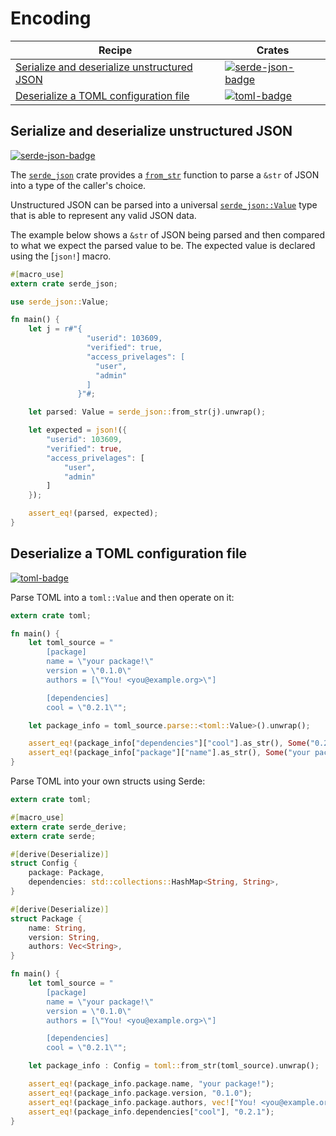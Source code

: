 # Encoding

| Recipe | Crates |
|--------|--------|
| [Serialize and deserialize unstructured JSON][ex-json-value] | [![serde-json-badge]][serde-json] |
| [Deserialize a TOML configuration file][ex-toml-config] | [![toml-badge]][toml] |

[ex-json-value]: #ex-json-value
<a name="ex-json-value"></a>
## Serialize and deserialize unstructured JSON

[![serde-json-badge]][serde-json]

The [`serde_json`] crate provides a [`from_str`] function to parse a `&str` of
JSON into a type of the caller's choice.

[`serde_json`]: https://docs.serde.rs/serde_json/
[`from_str`]: https://docs.serde.rs/serde_json/fn.from_str.html

Unstructured JSON can be parsed into a universal [`serde_json::Value`] type that
is able to represent any valid JSON data.

[`serde_json::Value`]: https://docs.serde.rs/serde_json/enum.Value.html

The example below shows a `&str` of JSON being parsed and then compared to what
we expect the parsed value to be. The expected value is declared using the
[`json!`] macro.

[`json!]: https://docs.serde.rs/serde_json/macro.json.html

```rust
#[macro_use]
extern crate serde_json;

use serde_json::Value;

fn main() {
    let j = r#"{
                 "userid": 103609,
                 "verified": true,
                 "access_privelages": [
                   "user",
                   "admin"
                 ]
               }"#;

    let parsed: Value = serde_json::from_str(j).unwrap();

    let expected = json!({
        "userid": 103609,
        "verified": true,
        "access_privelages": [
            "user",
            "admin"
        ]
    });

    assert_eq!(parsed, expected);
}
```

[ex-toml-config]: #ex-toml-config
<a name="ex-toml-config"></a>
## Deserialize a TOML configuration file

[![toml-badge]][toml]

Parse TOML into a `toml::Value` and then operate on it:

```rust
extern crate toml;

fn main() {
    let toml_source = "
        [package]
        name = \"your package!\"
        version = \"0.1.0\"
        authors = [\"You! <you@example.org>\"]

        [dependencies]
        cool = \"0.2.1\"";

    let package_info = toml_source.parse::<toml::Value>().unwrap();

    assert_eq!(package_info["dependencies"]["cool"].as_str(), Some("0.2.1"));
    assert_eq!(package_info["package"]["name"].as_str(), Some("your package!"));
}
```

Parse TOML into your own structs using Serde:

```rust
extern crate toml;

#[macro_use]
extern crate serde_derive;
extern crate serde;

#[derive(Deserialize)]
struct Config {
    package: Package,
    dependencies: std::collections::HashMap<String, String>,
}

#[derive(Deserialize)]
struct Package {
    name: String,
    version: String,
    authors: Vec<String>,
}

fn main() {
    let toml_source = "
        [package]
        name = \"your package!\"
        version = \"0.1.0\"
        authors = [\"You! <you@example.org>\"]

        [dependencies]
        cool = \"0.2.1\"";

    let package_info : Config = toml::from_str(toml_source).unwrap();

    assert_eq!(package_info.package.name, "your package!");
    assert_eq!(package_info.package.version, "0.1.0");
    assert_eq!(package_info.package.authors, vec!["You! <you@example.org>"]);
    assert_eq!(package_info.dependencies["cool"], "0.2.1");
}
```

<!-- Crates -->

[serde-json-badge]: https://img.shields.io/crates/v/serde_json.svg?label=serde_json
[serde-json]: https://docs.serde.rs/serde_json/
[toml-badge]: https://img.shields.io/crates/v/toml.svg?label=toml
[toml]: https://docs.rs/toml/
